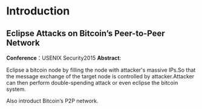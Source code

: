 # Introduction



## Eclipse Attacks on Bitcoin’s Peer-to-Peer Network 

**Conference**：USENIX Security2015
**Abstract**: 

Eclipse a bitcoin node by filling the node with attacker's massive IPs.So that the message exchange of the target node is controlled by attacker.Attacker can then perform double-spending attack or even eclipse the bitcoin system.

Also introduct Bitcoin‘s P2P network.

